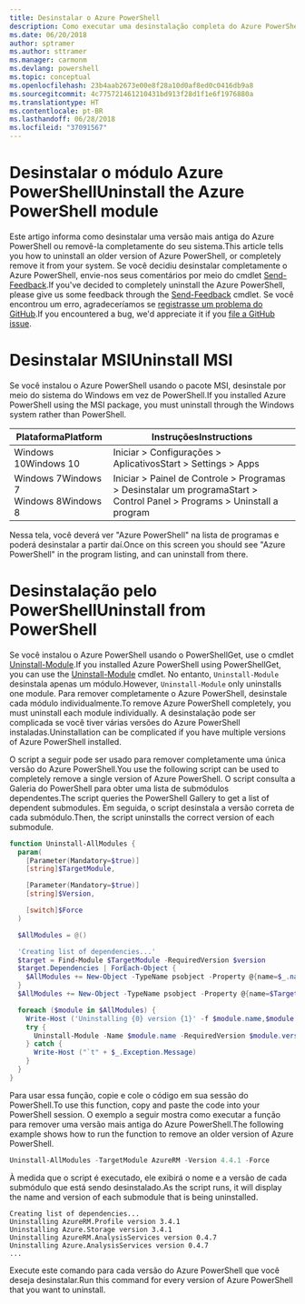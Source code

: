```yaml
---
title: Desinstalar o Azure PowerShell
description: Como executar uma desinstalação completa do Azure PowerShell
ms.date: 06/20/2018
author: sptramer
ms.author: sttramer
ms.manager: carmonm
ms.devlang: powershell
ms.topic: conceptual
ms.openlocfilehash: 23b4aab2673e00e8f28a10d0af8ed0c0416db9a8
ms.sourcegitcommit: 4c775721461210431bd913f28d1f1e6f1976880a
ms.translationtype: HT
ms.contentlocale: pt-BR
ms.lasthandoff: 06/28/2018
ms.locfileid: "37091567"
---
```

# <a name="uninstall-the-azure-powershell-module"></a><span data-ttu-id="5e228-103">Desinstalar o módulo Azure PowerShell</span><span class="sxs-lookup"><span data-stu-id="5e228-103">Uninstall the Azure PowerShell module</span></span>

<span data-ttu-id="5e228-104">Este artigo informa como desinstalar uma versão mais antiga do Azure PowerShell ou removê-la completamente do seu sistema.</span><span class="sxs-lookup"><span data-stu-id="5e228-104">This article tells you how to uninstall an older version of Azure PowerShell, or completely remove it from your system.</span></span> <span data-ttu-id="5e228-105">Se você decidiu desinstalar completamente o Azure PowerShell, envie-nos seus comentários por meio do cmdlet [Send-Feedback](/powershell/module/azurerm.profile/send-feedback).</span><span class="sxs-lookup"><span data-stu-id="5e228-105">If you've decided to completely uninstall the Azure PowerShell, please give us some feedback through the [Send-Feedback](/powershell/module/azurerm.profile/send-feedback) cmdlet.</span></span> <span data-ttu-id="5e228-106">Se você encontrou um erro, agradeceríamos se [registrasse um problema do GitHub](https://github.com/azure/azure-powershell/issues).</span><span class="sxs-lookup"><span data-stu-id="5e228-106">If you encountered a bug, we'd appreciate it if you [file a GitHub issue](https://github.com/azure/azure-powershell/issues).</span></span>

# <a name="uninstall-msi"></a><span data-ttu-id="5e228-107">Desinstalar MSI</span><span class="sxs-lookup"><span data-stu-id="5e228-107">Uninstall MSI</span></span>

<span data-ttu-id="5e228-108">Se você instalou o Azure PowerShell usando o pacote MSI, desinstale por meio do sistema do Windows em vez de PowerShell.</span><span class="sxs-lookup"><span data-stu-id="5e228-108">If you installed Azure PowerShell using the MSI package, you must uninstall through the Windows system rather than PowerShell.</span></span>
 
| <span data-ttu-id="5e228-109">Plataforma</span><span class="sxs-lookup"><span data-stu-id="5e228-109">Platform</span></span> | <span data-ttu-id="5e228-110">Instruções</span><span class="sxs-lookup"><span data-stu-id="5e228-110">Instructions</span></span> |
|----------|--------------|
| <span data-ttu-id="5e228-111">Windows 10</span><span class="sxs-lookup"><span data-stu-id="5e228-111">Windows 10</span></span> | <span data-ttu-id="5e228-112">Iniciar > Configurações > Aplicativos</span><span class="sxs-lookup"><span data-stu-id="5e228-112">Start > Settings > Apps</span></span> |
| <span data-ttu-id="5e228-113">Windows 7</span><span class="sxs-lookup"><span data-stu-id="5e228-113">Windows 7</span></span> </br><span data-ttu-id="5e228-114">Windows 8</span><span class="sxs-lookup"><span data-stu-id="5e228-114">Windows 8</span></span> | <span data-ttu-id="5e228-115">Iniciar > Painel de Controle > Programas > Desinstalar um programa</span><span class="sxs-lookup"><span data-stu-id="5e228-115">Start > Control Panel > Programs > Uninstall a program</span></span> |

<span data-ttu-id="5e228-116">Nessa tela, você deverá ver "Azure PowerShell" na lista de programas e poderá desinstalar a partir daí.</span><span class="sxs-lookup"><span data-stu-id="5e228-116">Once on this screen you should see "Azure PowerShell" in the program listing, and can uninstall from there.</span></span>

# <a name="uninstall-from-powershell"></a><span data-ttu-id="5e228-117">Desinstalação pelo PowerShell</span><span class="sxs-lookup"><span data-stu-id="5e228-117">Uninstall from PowerShell</span></span>

<span data-ttu-id="5e228-118">Se você instalou o Azure PowerShell usando o PowerShellGet, use o cmdlet [Uninstall-Module](/powershell/module/powershellget/uninstall-module).</span><span class="sxs-lookup"><span data-stu-id="5e228-118">If you installed Azure PowerShell using PowerShellGet, you can use the [Uninstall-Module](/powershell/module/powershellget/uninstall-module) cmdlet.</span></span> <span data-ttu-id="5e228-119">No entanto, `Uninstall-Module` desinstala apenas um módulo.</span><span class="sxs-lookup"><span data-stu-id="5e228-119">However, `Uninstall-Module` only uninstalls one module.</span></span> <span data-ttu-id="5e228-120">Para remover completamente o Azure PowerShell, desinstale cada módulo individualmente.</span><span class="sxs-lookup"><span data-stu-id="5e228-120">To remove Azure PowerShell completely, you must uninstall each module individually.</span></span> <span data-ttu-id="5e228-121">A desinstalação pode ser complicada se você tiver várias versões do Azure PowerShell instaladas.</span><span class="sxs-lookup"><span data-stu-id="5e228-121">Uninstallation can be complicated if you have multiple versions of Azure PowerShell installed.</span></span>

<span data-ttu-id="5e228-122">O script a seguir pode ser usado para remover completamente uma única versão do Azure PowerShell.</span><span class="sxs-lookup"><span data-stu-id="5e228-122">You use the following script can be used to completely remove a single version of Azure PowerShell.</span></span> <span data-ttu-id="5e228-123">O script consulta a Galeria do PowerShell para obter uma lista de submódulos dependentes.</span><span class="sxs-lookup"><span data-stu-id="5e228-123">The script queries the PowerShell Gallery to get a list of dependent submodules.</span></span> <span data-ttu-id="5e228-124">Em seguida, o script desinstala a versão correta de cada submódulo.</span><span class="sxs-lookup"><span data-stu-id="5e228-124">Then, the script uninstalls the correct version of each submodule.</span></span>

```powershell
function Uninstall-AllModules {
  param(
    [Parameter(Mandatory=$true)]
    [string]$TargetModule,

    [Parameter(Mandatory=$true)]
    [string]$Version,

    [switch]$Force
  )

  $AllModules = @()

  'Creating list of dependencies...'
  $target = Find-Module $TargetModule -RequiredVersion $version
  $target.Dependencies | ForEach-Object {
    $AllModules += New-Object -TypeName psobject -Property @{name=$_.name; version=$_.requiredversion}
  }
  $AllModules += New-Object -TypeName psobject -Property @{name=$TargetModule; version=$Version}

  foreach ($module in $AllModules) {
    Write-Host ('Uninstalling {0} version {1}' -f $module.name,$module.version)
    try {
      Uninstall-Module -Name $module.name -RequiredVersion $module.version -Force:$Force -ErrorAction Stop
    } catch {
      Write-Host ("`t" + $_.Exception.Message)
    }
  }
}
```

<span data-ttu-id="5e228-125">Para usar essa função, copie e cole o código em sua sessão do PowerShell.</span><span class="sxs-lookup"><span data-stu-id="5e228-125">To use this function, copy and paste the code into your PowerShell session.</span></span> <span data-ttu-id="5e228-126">O exemplo a seguir mostra como executar a função para remover uma versão mais antiga do Azure PowerShell.</span><span class="sxs-lookup"><span data-stu-id="5e228-126">The following example shows how to run the function to remove an older version of Azure PowerShell.</span></span>

```powershell
Uninstall-AllModules -TargetModule AzureRM -Version 4.4.1 -Force
```

<span data-ttu-id="5e228-127">À medida que o script é executado, ele exibirá o nome e a versão de cada submódulo que está sendo desinstalado.</span><span class="sxs-lookup"><span data-stu-id="5e228-127">As the script runs, it will display the name and version of each submodule that is being uninstalled.</span></span>

```output
Creating list of dependencies...
Uninstalling AzureRM.Profile version 3.4.1
Uninstalling Azure.Storage version 3.4.1
Uninstalling AzureRM.AnalysisServices version 0.4.7
Uninstalling Azure.AnalysisServices version 0.4.7
...
```

<span data-ttu-id="5e228-128">Execute este comando para cada versão do Azure PowerShell que você deseja desinstalar.</span><span class="sxs-lookup"><span data-stu-id="5e228-128">Run this command for every version of Azure PowerShell that you want to uninstall.</span></span>